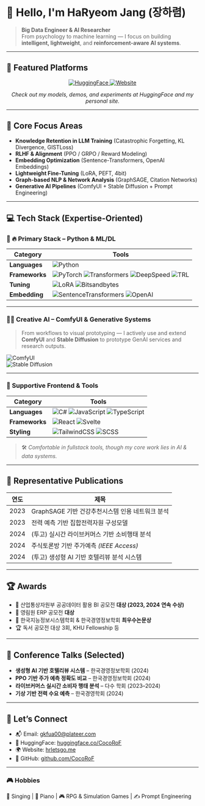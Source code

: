 # 👋 Hello, I'm **HaRyeom Jang** (장하렴)

> **Big Data Engineer & AI Researcher**  
> From psychology to machine learning — I focus on building **intelligent, lightweight**, and **reinforcement-aware AI systems**.

---

## 🚀 Featured Platforms

<p align="center">
  <a href="https://huggingface.co/CocoRoF" target="_blank">
    <img src="https://img.shields.io/badge/HuggingFace-%F0%9F%A4%97 CocoRoF-orange?style=for-the-badge&logo=huggingface&logoColor=white" alt="HuggingFace">
  </a>
  <a href="https://hrletsgo.me/main" target="_blank">
    <img src="https://img.shields.io/badge/My%20Website-HRLETSGO.ME-blueviolet?style=for-the-badge&logo=Google-Chrome&logoColor=white" alt="Website">
  </a>
</p>

<p align="center"><i>Check out my models, demos, and experiments at HuggingFace and my personal site.</i></p>

---

## 🧠 Core Focus Areas

- **Knowledge Retention in LLM Training** (Catastrophic Forgetting, KL Divergence, GISTLoss)
- **RLHF & Alignment** (PPO / GRPO / Reward Modeling)
- **Embedding Optimization** (Sentence-Transformers, OpenAI Embeddings)
- **Lightweight Fine-Tuning** (LoRA, PEFT, 4bit)
- **Graph-based NLP & Network Analysis** (GraphSAGE, Citation Networks)
- **Generative AI Pipelines** (ComfyUI + Stable Diffusion + Prompt Engineering)

---

## 💻 Tech Stack (Expertise-Oriented)

### 🐍 🔥 **Primary Stack – Python & ML/DL**

| Category | Tools |
|---------|-------|
| **Languages** | ![Python](https://img.shields.io/badge/Python-3776AB?style=flat-square&logo=python&logoColor=white) |
| **Frameworks** | ![PyTorch](https://img.shields.io/badge/PyTorch-EE4C2C?style=flat-square&logo=pytorch&logoColor=white) ![Transformers](https://img.shields.io/badge/Transformers-HF-orange?style=flat-square&logo=huggingface) ![DeepSpeed](https://img.shields.io/badge/DeepSpeed-Optimized-black?style=flat-square&logo=nvidia&logoColor=white) ![TRL](https://img.shields.io/badge/TRL-RLHF/GRPO/PPO-blueviolet?style=flat-square) |
| **Tuning** | ![LoRA](https://img.shields.io/badge/LoRA/PEFT-ParameterEfficient-blue?style=flat-square) ![Bitsandbytes](https://img.shields.io/badge/4bit--quantization-efficient-green?style=flat-square) |
| **Embedding** | ![SentenceTransformers](https://img.shields.io/badge/SBERT-SentenceTransformers-yellow?style=flat-square) ![OpenAI](https://img.shields.io/badge/OpenAI-Embeddings-282C34?style=flat-square&logo=openai&logoColor=white) |

---

### 🎨🧬 **Creative AI – ComfyUI & Generative Systems**

> From workflows to visual prototyping — I actively use and extend **ComfyUI** and **Stable Diffusion** to prototype GenAI services and research outputs.

![ComfyUI](https://img.shields.io/badge/ComfyUI-Pipeline%20Builder-grey?style=flat-square&logo=workflow&logoColor=white)  
![Stable Diffusion](https://img.shields.io/badge/StableDiffusion-AI%20Image%20Generation-purple?style=flat-square)

---

### 🧩 Supportive Frontend & Tools

| Category | Tools |
|----------|-------|
| **Languages** | ![C#](https://img.shields.io/badge/C%23-239120?style=flat-square&logo=c-sharp) ![JavaScript](https://img.shields.io/badge/JavaScript-F7DF1E?style=flat-square&logo=javascript&logoColor=black) ![TypeScript](https://img.shields.io/badge/TypeScript-007ACC?style=flat-square&logo=typescript) |
| **Frameworks** | ![React](https://img.shields.io/badge/React-20232A?style=flat-square&logo=react) ![Svelte](https://img.shields.io/badge/Svelte-FF3E00?style=flat-square&logo=svelte) |
| **Styling** | ![TailwindCSS](https://img.shields.io/badge/TailwindCSS-06B6D4?style=flat-square&logo=tailwindcss) ![SCSS](https://img.shields.io/badge/SCSS-CB6699?style=flat-square&logo=sass) |

> 🛠️ *Comfortable in fullstack tools, though my core work lies in AI & data systems.*

---

## 📘 Representative Publications

| 연도 | 제목 |
|------|------|
| 2023 | GraphSAGE 기반 건강추천시스템 인용 네트워크 분석 |
| 2023 | 전력 예측 기반 집합전력자원 구성모델 |
| 2024 | (투고) 실시간 라이브커머스 기반 소비행태 분석 |
| 2024 | 주식토론방 기반 주가예측 *(IEEE Access)* |
| 2024 | (투고) 생성형 AI 기반 호텔리뷰 분석 시스템 |

---

## 🏆 Awards

- 🥇 산업통상자원부 공공데이터 활용 BI 공모전 **대상 (2023, 2024 연속 수상)**  
- 🥇 영림원 ERP 공모전 **대상**  
- 🏅 한국지능정보시스템학회 & 한국경영정보학회 **최우수논문상**  
- 🏆 독서 공모전 대상 3회, KHU Fellowship 등

---

## 🎤 Conference Talks (Selected)

- **생성형 AI 기반 호텔리뷰 시스템** – 한국경영정보학회 (2024)  
- **PPO 기반 주가 예측 정확도 비교** – 한국경영정보학회 (2024)  
- **라이브커머스 실시간 소비자 행태 분석** – 다수 학회 (2023–2024)  
- **기상 기반 전력 수요 예측** – 한국경영학회 (2024)

---

## 💬 Let’s Connect

- 📬 Email: [gkfua00@plateer.com](mailto:gkfua00@plateer.com)  
- 🤗 HuggingFace: [huggingface.co/CocoRoF](https://huggingface.co/CocoRoF)  
- 🌍 Website: [hrletsgo.me](https://hrletsgo.me/main)  
- 🐙 GitHub: [github.com/CocoRoF](https://github.com/CocoRoF)

---

### 🎮 Hobbies  
🎤 Singing | 🎹 Piano | 🎮 RPG & Simulation Games | ✍️ Prompt Engineering
